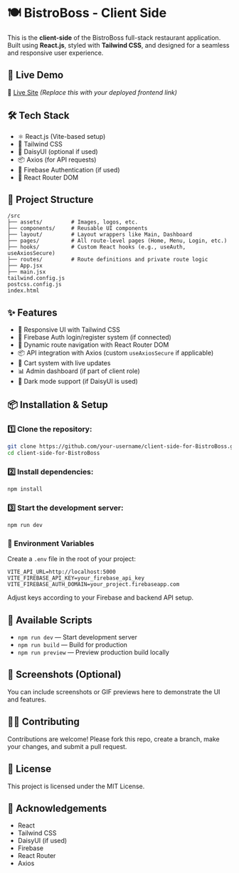 # 🍽️ BistroBoss - Client Side

This is the **client-side** of the BistroBoss full-stack restaurant application. Built using **React.js**, styled with **Tailwind CSS**, and designed for a seamless and responsive user experience.


## 🚀 Live Demo

🔗 [Live Site](#) *(Replace this with your deployed frontend link)*


## 🛠️ Tech Stack

- ⚛️ React.js (Vite-based setup)
- 🎨 Tailwind CSS
- 🌙 DaisyUI (optional if used)
- 📦 Axios (for API requests)
- 🔐 Firebase Authentication (if used)
- 🧭 React Router DOM


## 📁 Project Structure

```
/src
├── assets/         # Images, logos, etc.
├── components/     # Reusable UI components
├── layout/         # Layout wrappers like Main, Dashboard
├── pages/          # All route-level pages (Home, Menu, Login, etc.)
├── hooks/          # Custom React hooks (e.g., useAuth, useAxiosSecure)
├── routes/         # Route definitions and private route logic
├── App.jsx
├── main.jsx
tailwind.config.js
postcss.config.js
index.html
```


## ✨ Features

- 🎯 Responsive UI with Tailwind CSS
- 🔐 Firebase Auth login/register system (if connected)
- 🔄 Dynamic route navigation with React Router DOM
- 📦 API integration with Axios (custom `useAxiosSecure` if applicable)
- 🛒 Cart system with live updates
- 📊 Admin dashboard (if part of client role)
- 🌙 Dark mode support (if DaisyUI is used)


## 📦 Installation & Setup

### 1️⃣ Clone the repository:

```bash
git clone https://github.com/your-username/client-side-for-BistroBoss.git
cd client-side-for-BistroBoss
```

### 2️⃣ Install dependencies:

```bash
npm install
```

### 3️⃣ Start the development server:

```bash
npm run dev
```

### 🔧 Environment Variables

Create a `.env` file in the root of your project:

```
VITE_API_URL=http://localhost:5000
VITE_FIREBASE_API_KEY=your_firebase_api_key
VITE_FIREBASE_AUTH_DOMAIN=your_project.firebaseapp.com
```

Adjust keys according to your Firebase and backend API setup.


## 🚦 Available Scripts

- `npm run dev` — Start development server
- `npm run build` — Build for production
- `npm run preview` — Preview production build locally


## 📸 Screenshots (Optional)

You can include screenshots or GIF previews here to demonstrate the UI and features.


## 🧑‍💻 Contributing

Contributions are welcome! Please fork this repo, create a branch, make your changes, and submit a pull request.


## 📄 License

This project is licensed under the MIT License.


## 🙌 Acknowledgements

- React
- Tailwind CSS
- DaisyUI (if used)
- Firebase
- React Router
- Axios